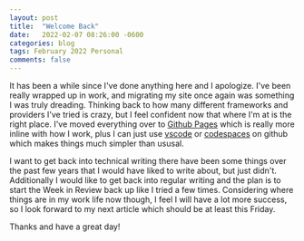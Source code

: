 ```yaml
---
layout: post
title:  "Welcome Back"
date:   2022-02-07 08:26:00 -0600
categories: blog
tags: February 2022 Personal
comments: false
---
```

It has been a while since I've done anything here and I apologize. I've been really wrapped up in work, and migrating my site once again was something I was truly dreading. Thinking back to how many different frameworks and providers I've tried is crazy, but I feel confident now that where I'm at is the right place. I've moved everything over to [Github Pages](https://docs.github.com/en/pages) which is really more inline with how I work, plus I can just use [vscode](https://code.visualstudio.com/) or [codespaces](https://github.com/features/codespaces) on github which makes things much simpler than ususal.

I want to get back into technical writing there have been some things over the past few years that I would have liked to write about, but just didn't. Additionally I would like to get back into regular writing and the plan is to start the Week in Review back up like I tried a few times. Considering where things are in my work life now though, I feel I will have a lot more success, so I look forward to my next article which should be at least this Friday.

Thanks and have a great day!
